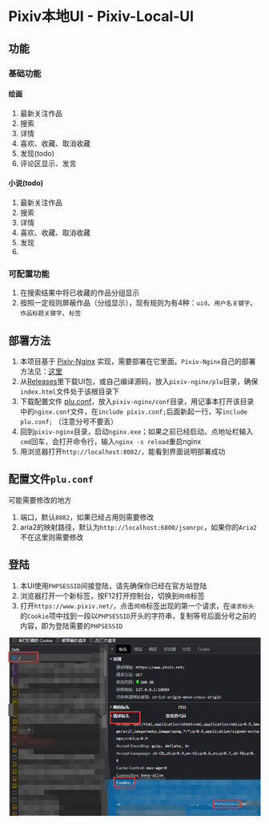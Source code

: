 # Pixiv本地UI - Pixiv-Local-UI

## 功能

### 基础功能

#### 绘画

1. 最新关注作品
2. 搜索
3. 详情
4. 喜欢、收藏、取消收藏
5. 发现(todo)
6. 评论区显示、发言

#### 小说(todo)

1. 最新关注作品
2. 搜索
3. 详情
4. 喜欢、收藏、取消收藏
5. 发现
6. 

### 可配置功能

1. 在搜索结果中将已收藏的作品分组显示
2. 按照一定规则屏蔽作品（分组显示），现有规则为有4种：`uid`、`用户名关键字`、`作品标题关键字`、`标签`

## 部署方法

1. 本项目基于 [Pixiv-Nginx](https://github.com/mashirozx/Pixiv-Nginx) 实现，需要部署在它里面。`Pixiv-Nginx`自己的部署方法见：[这里](https://2heng.xin/2017/09/19/pixiv/)
2. 从[Releases](https://github.com/AgMonk/px_local_ui/releases)里下载UI包，或自己编译源码，放入`pixiv-nginx/plu`目录，确保`index.html`文件处于该根目录下
3. 下载配置文件 [plu.conf](https://github.com/AgMonk/px_local_ui/blob/master/plu.conf)，放入`pixiv-nginx/conf`目录，用记事本打开该目录中的`nginx.conf`文件，在`include pixiv.conf;`后面新起一行，写`include plu.conf;` （注意分号不要丢）
4. 回到`pixiv-nginx`目录，启动`nginx.exe`；如果之前已经启动，点地址栏输入`cmd`回车，会打开命令行，输入`nginx -s reload`重启nginx
5. 用浏览器打开`http://localhost:8082/`，能看到界面说明部署成功

## 配置文件`plu.conf`

可能需要修改的地方

1. 端口，默认`8082`，如果已经占用则需要修改
2. aria2的映射路径，默认为`http://localhost:6800/jsonrpc`，如果你的`Aria2`不在这里则需要修改

## 登陆

1. 本UI使用`PHPSESSID`间接登陆，请先确保你已经在官方站登陆
2. 浏览器打开一个新标签，按F12打开控制台，切换到`网络`标签
3. 打开`https://www.pixiv.net/`，点击`网络`标签出现的第一个请求，在`请求标头` 的`Cookie`项中找到一段以`PHPSESSID`开头的字符串，复制等号后面分号之前的内容，即为登陆需要的`PHPSESSID`

![image-20221103122944400](image/README/image-20221103122944400.png)
